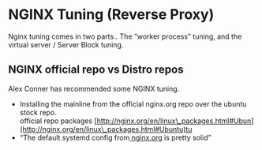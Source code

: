 # NGINX Tuning (Reverse Proxy)

Nginx tuning comes in two parts.. The “worker process” tuning, and the virtual server / Server Block tuning.

## NGINX official repo vs Distro repos

Alex Conner has recommended some NGINX tuning.

* Installing the mainline from the official nginx.org repo over the ubuntu stock repo.\
  official repo packages [http://nginx.org/en/linux\_packages.html#Ubun](http://nginx.org/en/linux\_packages.html#Ubuntu)tu
* “The default systemd config from[ nginx.org](http://nginx.org) is pretty solid”

